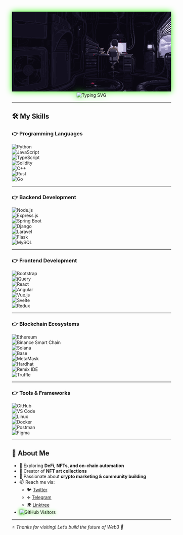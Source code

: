 <p align="center">
  <img src="https://raw.githubusercontent.com/0x-Carl/0x-Carl/main/IMG_6288.gif" alt="banner" width="600" style="filter: drop-shadow(0 0 10px #39FF14);"/>
  <img src="https://readme-typing-svg.demolab.com?font=Fira+Code&weight=600&size=24&pause=1200&color=39FF14&center=true&vCenter=true&width=600&lines=Welcome+to+my+GitHub+Profile;I'm+0x-Carl;Blockchain+Developer;Web3+Marketing+%26+Community+Growth;NFT+Creator+%26+Innovator" alt="Typing SVG" style="filter: drop-shadow(0 0 12px #39FF14);"/>
</p>

---

## 🛠️ My Skills  

### 👉 Programming Languages  
![Python](https://img.shields.io/badge/Python-3776AB?style=for-the-badge&logo=python&logoColor=white)  
![JavaScript](https://img.shields.io/badge/JavaScript-F7DF1E?style=for-the-badge&logo=javascript&logoColor=black)  
![TypeScript](https://img.shields.io/badge/TypeScript-3178C6?style=for-the-badge&logo=typescript&logoColor=white)  
![Solidity](https://img.shields.io/badge/Solidity-363636?style=for-the-badge&logo=solidity&logoColor=white)  
![C++](https://img.shields.io/badge/C++-00599C?style=for-the-badge&logo=c%2B%2B&logoColor=white)  
![Rust](https://img.shields.io/badge/Rust-000000?style=for-the-badge&logo=rust&logoColor=white)  
![Go](https://img.shields.io/badge/Go-00ADD8?style=for-the-badge&logo=go&logoColor=white)  

---

### 👉 Backend Development  
![Node.js](https://img.shields.io/badge/Node.js-339933?style=for-the-badge&logo=node.js&logoColor=white)  
![Express.js](https://img.shields.io/badge/Express.js-000000?style=for-the-badge&logo=express&logoColor=white)  
![Spring Boot](https://img.shields.io/badge/Spring_Boot-6DB33F?style=for-the-badge&logo=spring&logoColor=white)  
![Django](https://img.shields.io/badge/Django-092E20?style=for-the-badge&logo=django&logoColor=white)  
![Laravel](https://img.shields.io/badge/Laravel-FF2D20?style=for-the-badge&logo=laravel&logoColor=white)  
![Flask](https://img.shields.io/badge/Flask-000000?style=for-the-badge&logo=flask&logoColor=white)  
![MySQL](https://img.shields.io/badge/MySQL-4479A1?style=for-the-badge&logo=mysql&logoColor=white)  

---

### 👉 Frontend Development  
![Bootstrap](https://img.shields.io/badge/Bootstrap-7952B3?style=for-the-badge&logo=bootstrap&logoColor=white)  
![jQuery](https://img.shields.io/badge/jQuery-0769AD?style=for-the-badge&logo=jquery&logoColor=white)  
![React](https://img.shields.io/badge/React-61DAFB?style=for-the-badge&logo=react&logoColor=black)  
![Angular](https://img.shields.io/badge/Angular-DD0031?style=for-the-badge&logo=angular&logoColor=white)  
![Vue.js](https://img.shields.io/badge/Vue.js-4FC08D?style=for-the-badge&logo=vuedotjs&logoColor=white)  
![Svelte](https://img.shields.io/badge/Svelte-FF3E00?style=for-the-badge&logo=svelte&logoColor=white)  
![Redux](https://img.shields.io/badge/Redux-764ABC?style=for-the-badge&logo=redux&logoColor=white)  

---

### 👉 Blockchain Ecosystems  
![Ethereum](https://img.shields.io/badge/Ethereum-3C3C3D?style=for-the-badge&logo=ethereum&logoColor=white)  
![Binance Smart Chain](https://img.shields.io/badge/Binance_Smart_Chain-F3BA2F?style=for-the-badge&logo=binance&logoColor=white)  
![Solana](https://img.shields.io/badge/Solana-3D3D3D?style=for-the-badge&logo=solana&logoColor=00FFB3)  
![Base](https://img.shields.io/badge/Base-0052FF?style=for-the-badge&logo=coinbase&logoColor=white)  
![MetaMask](https://img.shields.io/badge/MetaMask-F6851B?style=for-the-badge&logo=metamask&logoColor=white)  
![Hardhat](https://img.shields.io/badge/Hardhat-282828?style=for-the-badge&logo=hardhat&logoColor=white)  
![Remix IDE](https://img.shields.io/badge/Remix-FF6138?style=for-the-badge&logo=remix&logoColor=white)  
![Truffle](https://img.shields.io/badge/Truffle-1C2B38?style=for-the-badge&logo=truffle&logoColor=white)  

---

### 👉 Tools & Frameworks  
![GitHub](https://img.shields.io/badge/GitHub-181717?style=for-the-badge&logo=github&logoColor=white)  
![VS Code](https://img.shields.io/badge/VS%20Code-007ACC?style=for-the-badge&logo=visualstudiocode&logoColor=white)  
![Linux](https://img.shields.io/badge/Linux-FCC624?style=for-the-badge&logo=linux&logoColor=black)  
![Docker](https://img.shields.io/badge/Docker-2496ED?style=for-the-badge&logo=docker&logoColor=white)  
![Postman](https://img.shields.io/badge/Postman-FF6C37?style=for-the-badge&logo=postman&logoColor=white)  
![Figma](https://img.shields.io/badge/Figma-F24E1E?style=for-the-badge&logo=figma&logoColor=white)  

---

## 🚀 About Me  
- 🌱 Exploring **DeFi, NFTs, and on-chain automation**  
- 🎨 Creator of **NFT art collections**  
- 💬 Passionate about **crypto marketing & community building**  
- 📫 Reach me via:  
  - 🐦 [Twitter](https://x.com/0xchizitere_eth)  
  - ✈️ [Telegram](https://t.me/Carl_Crypt)  
  - 🌍 [Linktree](https://linktr.ee/0xKarl)  
- <img src="https://visitor-badge.laobi.icu/badge?page_id=0x-Carl.0x-Carl" alt="GitHub Visitors" style="filter: drop-shadow(0 0 6px #39FF14);"/>

---

⭐️ *Thanks for visiting! Let’s build the future of Web3 🚀*
